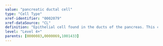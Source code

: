 ```yaml
---
value: "pancreatic ductal cell"
type: "Cell Type"
xref-identifier: "0002079"
xref-dataSource: "CL"
definition: "Epithelial cell found in the ducts of the pancreas. This cell type contributes to the high luminal pH."
level: "Level 4+"
parents: [0000083,0000069,1001433]
---
```

